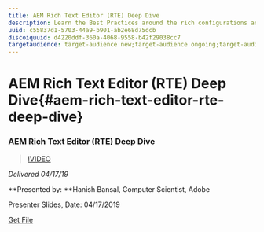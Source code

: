 ```yaml
---
title: AEM Rich Text Editor (RTE) Deep Dive
description: Learn the Best Practices around the rich configurations and use of RTE in AEM. We will cover the different use-cases, limitations, pitfalls, configuration workflow and common troubleshooting steps while using RTE in AEM. We will also touch upon its Command-Plugin Architecture and core concepts like Html Rules, Kernel and De-serialization.
uuid: c55837d1-5703-44a9-b901-ab2e68d75dcb
discoiquuid: d4220ddf-360a-4068-9558-b42f29038cc7
targetaudience: target-audience new;target-audience ongoing;target-audience upgrader
---
```


# AEM Rich Text Editor (RTE) Deep Dive{#aem-rich-text-editor-rte-deep-dive}

### AEM Rich Text Editor (RTE) Deep Dive

>[!VIDEO](https://video.tv.adobe.com/v/27087/?quality=9)

*Delivered 04/17/19*

**Presented by: **Hanish Bansal, Computer Scientist, Adobe

Presenter Slides, Date: 04/17/2019

[Get File](assets/aem-gems-aem-rte-04172019.pdf)
